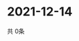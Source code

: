 # 2021-12-14
  共 0条

  <!-- BEGIN -->
  <!-- 最后更新时间Tue Dec 14 2021 13:13:19 GMT+0000 (Coordinated Universal Time) -->
  
  <!-- END -->
  
  